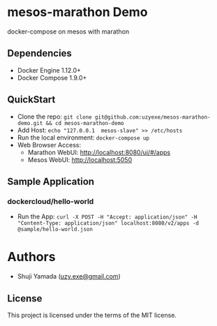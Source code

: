 # mesos-marathon Demo

docker-compose on mesos with marathon

## Dependencies

* Docker Engine 1.12.0+
* Docker Compose 1.9.0+

## QuickStart

* Clone the repo: `git clone git@github.com:uzyexe/mesos-marathon-demo.git && cd mesos-marathon-demo`
* Add Host: `echo "127.0.0.1  mesos-slave" >> /etc/hosts`
* Run the local environment: `docker-compose up`
* Web Browser Access:
  - Marathon WebUI: [http://localhost:8080/ui/#/apps](http://localhost:8080/ui/#/apps)
  - Mesos WebUI: [http://localhost:5050](http://localhost:5050)

## Sample Application

### dockercloud/hello-world

* Run the App: `curl -X POST -H "Accept: application/json" -H "Content-Type: application/json" localhost:8080/v2/apps -d @sample/hello-world.json`

# Authors

* Shuji Yamada (<uzy.exe@gmail.com>)

## License

This project is licensed under the terms of the MIT license.
